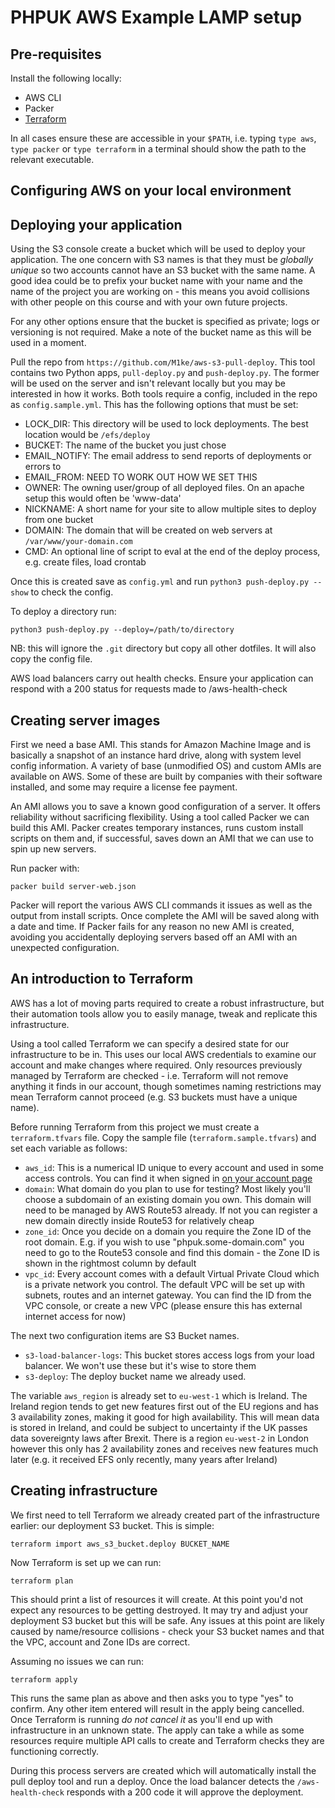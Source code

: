 # PHPUK AWS Example LAMP setup

## Pre-requisites

Install the following locally:

* AWS CLI
* Packer
* [Terraform](https://learn.hashicorp.com/terraform/getting-started/install.html)

In all cases ensure these are accessible in your `$PATH`, i.e. typing `type aws`, `type packer` or `type terraform` in a terminal should show the path to the relevant executable.

## Configuring AWS on your local environment

## Deploying your application

Using the S3 console create a bucket which will be used to deploy your application. The one concern with S3 names is that they must be _globally unique_ so two accounts cannot have an S3 bucket with the same name. A good idea could be to prefix your bucket name with your name and the name of the project you are working on - this means you avoid collisions with other people on this course and with your own future projects.

For any other options ensure that the bucket is specified as private; logs or versioning is not required. Make a note of the bucket name as this will be used in a moment.

Pull the repo from `https://github.com/M1ke/aws-s3-pull-deploy`. This tool contains two Python apps, `pull-deploy.py` and `push-deploy.py`. The former will be used on the server and isn't relevant locally but you may be interested in how it works. Both tools require a config, included in the repo as `config.sample.yml`. This has the following options that must be set:

* LOCK_DIR: This directory will be used to lock deployments. The best location would be `/efs/deploy`
* BUCKET: The name of the bucket you just chose
* EMAIL_NOTIFY: The email address to send reports of deployments or errors to
* EMAIL_FROM: NEED TO WORK OUT HOW WE SET THIS
* OWNER: The owning user/group of all deployed files. On an apache setup this would often be 'www-data'
* NICKNAME: A short name for your site to allow multiple sites to deploy from one bucket
* DOMAIN: The domain that will be created on web servers at `/var/www/your-domain.com`
* CMD: An optional line of script to eval at the end of the deploy process, e.g. create files, load crontab

Once this is created save as `config.yml` and run `python3 push-deploy.py --show` to check the config.

To deploy a directory run:

```
python3 push-deploy.py --deploy=/path/to/directory
```

NB: this will ignore the `.git` directory but copy all other dotfiles. It will also copy the config file.

AWS load balancers carry out health checks. Ensure your application can respond with a 200 status for requests made to /aws-health-check

## Creating server images

First we need a base AMI. This stands for Amazon Machine Image and is basically a snapshot of an instance hard drive, along with system level config information. A variety of base (unmodified OS) and custom AMIs are available on AWS. Some of these are built by companies with their software installed, and some may require a license fee payment.

An AMI allows you to save a known good configuration of a server. It offers reliability without sacrificing flexibility. Using a tool called Packer we can build this AMI. Packer creates temporary instances, runs custom install scripts on them and, if successful, saves down an AMI that we can use to spin up new servers.

Run packer with:

```
packer build server-web.json
```

Packer will report the various AWS CLI commands it issues as well as the output from install scripts. Once complete the AMI will be saved along with a date and time. If Packer fails for any reason no new AMI is created, avoiding you accidentally deploying servers based off an AMI with an unexpected configuration.

## An introduction to Terraform

AWS has a lot of moving parts required to create a robust infrastructure, but their automation tools allow you to easily manage, tweak and replicate this infrastructure.

Using a tool called Terraform we can specify a desired state for our infrastructure to be in. This uses our local AWS credentials to examine our account and make changes where required. Only resources previously managed by Terraform are checked - i.e. Terraform will not remove anything it finds in our account, though sometimes naming restrictions may mean Terraform cannot proceed (e.g. S3 buckets must have a unique name).

Before running Terraform from this project we must create a `terraform.tfvars` file. Copy the sample file (`terraform.sample.tfvars`) and set each variable as follows:

* `aws_id`: This is a numerical ID unique to every account and used in some access controls. You can find it when signed in [on your account page](https://console.aws.amazon.com/billing/home?#/account)
* `domain`: What domain do you plan to use for testing? Most likely you'll choose a subdomain of an existing domain you own. This domain will need to be managed by AWS Route53 already. If not you can register a new domain directly inside Route53 for relatively cheap
* `zone_id`: Once you decide on a domain you require the Zone ID of the root domain. E.g. if you wish to use "phpuk.some-domain.com" you need to go to the Route53 console and find this domain - the Zone ID is shown in the rightmost column by default
* `vpc_id`: Every account comes with a default Virtual Private Cloud which is a private network you control. The default VPC will be set up with subnets, routes and an internet gateway. You can find the ID from the VPC console, or create a new VPC (please ensure this has external internet access for now)

The next two configuration items are S3 Bucket names.

* `s3-load-balancer-logs`: This bucket stores access logs from your load balancer. We won't use these but it's wise to store them
* `s3-deploy`: The deploy bucket name we already used.

The variable `aws_region` is already set to `eu-west-1` which is Ireland. The Ireland region tends to get new features first out of the EU regions and has 3 availability zones, making it good for high availability. This will mean data is stored in Ireland, and could be subject to uncertainty if the UK passes data sovereignty laws after Brexit. There is a region `eu-west-2` in London however this only has 2 availability zones and receives new features much later (e.g. it received EFS only recently, many years after Ireland)

## Creating infrastructure

We first need to tell Terraform we already created part of the infrastructure earlier: our deployment S3 bucket. This is simple:

```
terraform import aws_s3_bucket.deploy BUCKET_NAME
```

Now Terraform is set up we can run:

```
terraform plan
```

This should print a list of resources it will create. At this point you'd not expect any resources to be getting destroyed. It may try and adjust your deployment S3 bucket but this will be safe. Any issues at this point are likely caused by name/resource collisions - check your S3 bucket names and that the VPC, account and Zone IDs are correct.

Assuming no issues we can run:

```
terraform apply
```

This runs the same plan as above and then asks you to type "yes" to confirm. Any other item entered will result in the apply being cancelled. Once Terraform is running _do not cancel it_ as you'll end up with infrastructure in an unknown state. The apply can take a while as some resources require multiple API calls to create and Terraform checks they are functioning correctly.

During this process servers are created which will automatically install the pull deploy tool and run a deploy. Once the load balancer detects the `/aws-health-check` responds with a 200 code it will approve the deployment. 
